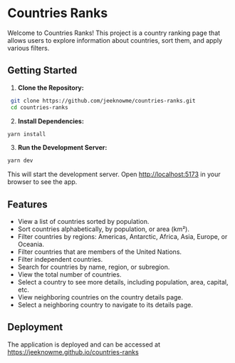 # Countries Ranks

Welcome to Countries Ranks! This project is a country ranking page that allows users to explore information about countries, sort them, and apply various filters.

## Getting Started

1. **Clone the Repository:**

```bash
 git clone https://github.com/jeeknowme/countries-ranks.git
 cd countries-ranks
```

2. **Install Dependencies:**

```bash
yarn install
```

3. **Run the Development Server:**

```bash
yarn dev
```

This will start the development server. Open [http://localhost:5173](http://localhost:5173) in your browser to see the app.

## Features

- View a list of countries sorted by population.
- Sort countries alphabetically, by population, or area (km²).
- Filter countries by regions: Americas, Antarctic, Africa, Asia, Europe, or Oceania.
- Filter countries that are members of the United Nations.
- Filter independent countries.
- Search for countries by name, region, or subregion.
- View the total number of countries.
- Select a country to see more details, including population, area, capital, etc.
- View neighboring countries on the country details page.
- Select a neighboring country to navigate to its details page.

## Deployment

The application is deployed and can be accessed at https://jeeknowme.github.io/countries-ranks
